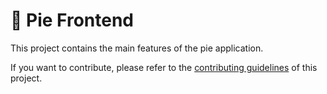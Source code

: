 # 🥞 Pie Frontend


This project contains the main features of the pie application.

If you want to contribute, please refer to the [contributing guidelines](./CONTRIBUTING.md) of this project.
